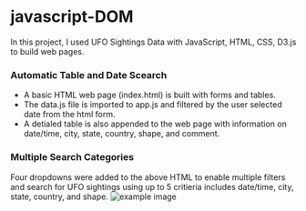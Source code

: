 # javascript-DOM

In this project, I used UFO Sightings Data with JavaScript, HTML, CSS, D3.js to build web pages.

### Automatic Table and Date Scearch
- A basic HTML web page (index.html) is built with forms and tables.
- The data.js file is imported to app.js and filtered by the user selected date from the html form.
- A detialed table is also appended to the web page with information on date/time, city, state, country, shape, and comment.

### Multiple Search Categories
Four dropdowns were added to the above HTML to enable multiple filters and search for UFO sightings using up to 5 critieria includes date/time, city, state, country, and shape.
![example image](UFO-level-2/lel2app.PNG)
